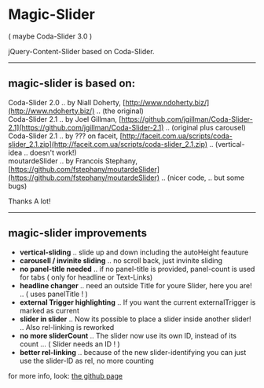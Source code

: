 # Magic-Slider

( maybe Coda-Slider 3.0 )   
   
jQuery-Content-Slider based on Coda-Slider.   
   
* * *

## magic-slider is based on:

Coda-Slider 2.0 .. by Niall Doherty, [http://www.ndoherty.biz/](http://www.ndoherty.biz/) .. (the original)   
Coda-Slider 2.1 .. by Joel Gillman, [https://github.com/jgillman/Coda-Slider-2.1](https://github.com/jgillman/Coda-Slider-2.1) .. (original plus carousel)   
Coda-Slider 2.1 .. by ??? on faceit, [http://faceit.com.ua/scripts/coda-slider_2.1.zip](http://faceit.com.ua/scripts/coda-slider_2.1.zip) .. (vertical-idea .. doesn't work!)   
moutardeSlider  .. by Francois Stephany, [https://github.com/fstephany/moutardeSlider](https://github.com/fstephany/moutardeSlider) .. (nicer code, .. but some bugs)   
   
Thanks A lot!   

* * *


## magic-slider improvements

* **vertical-sliding** .. slide up and down including the autoHeight feauture
* **carousell / invinite sliding** .. no scroll back, just invinite sliding
* **no panel-title needed** .. if no panel-title is provided, panel-count is used for tabs ( only for headline or Text-Links)
* **headline changer** .. need an outside Title for youre Slider, here you are! .. ( uses panelTitle ! )
* **external Trigger highlighting** .. If you want the current externalTrigger is marked as current
* **slider in slider** .. Now its possible to place a slider inside another slider! .. Also rel-linking is reworked
* **no more sliderCount** .. The slider now use its own ID, instead of its count ... ( Slider needs an ID ! )
* **better rel-linking** .. because of the new slider-identifying you can just use the slider-ID as rel, no more counting 
	

for more info, look: [the github page](http://orangenwerk.github.com/magic-slider/)